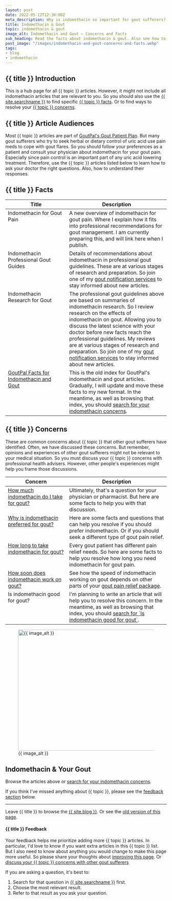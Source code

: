 ```yaml
---
layout: post
date: 2022-05-12T12:30:00Z
meta_description: Why is indomethacin so important for gout sufferers? You should learn the facts. So resolve your indomethacin & gout concerns now.
title: Indomethacin & Gout
topic: indomethacin & gout
image_alt: Indomethacin and Gout – Concerns and Facts
sub_heading: Read the facts about indomethacin & gout. Also see how to resolve your indomethacin & gout concerns.
post_image: "/images/indomethacin-and-gout-concerns-and-facts.webp"
tags:
- blog
- indomethacin
---
```


<h2 id="intro">{{ title }} Introduction</h2>

This is a hub page for all {{ topic }} articles. However, it might not include all indomethacin articles that are relevant to you. So you should also use the <a href="{{ site.searchurl }}">{{ site.searchname }}</a> to find specific <a href="#facts">{{ topic }} facts</a>. Or to find ways to resolve your <a href="#faqs">{{ topic }} concerns</a>.

<h2 id="intent">{{ title }} Article Audiences</h2>
Most {{ topic }} articles are part of <a href="/blog/starting-gout-plans/">GoutPal's Gout Patient Plan</a>. But many gout sufferers who try to seek herbal or dietary control of uric acid use pain meds to cope with gout flares. So you should follow your preferences as a patient and consult your physician about indomethacin for your gout pain. Especially since pain control is an important part of any uric acid lowering treatment. Therefore, use the {{ topic }} articles listed below to learn how to ask your doctor the right questions. Also, how to understand their responses.

<h2 id="facts">{{ title }} Facts</h2>

<table id="fact-list" style="width: 100%;">
	<thead>
		<tr>
			<th style="width: 38%;">Title</th>
			<th style="width: 62%;">Description</th>
		</tr>
	</thead>
	<tbody style="vertical-align:top;">
		<tr id="overview">
			<td>Indomethacin for Gout Pain</td>
			<td>A new overview of indomethacin for gout pain. Where I explain how it fits into professional recommendations for gout management. I am currently preparing this, and will link here when I publish.</td>
		</tr>
		<tr id="guidelines">
			<td>Indomethacin Professional Gout Guides</td>
			<td>Details of recommendations about indomethacin in professional gout guidelines. These are at various stages of research and preparation. So join one of my <a href="/blog/goutpal-notifications/">gout notification services</a> to stay informed about new articles.</td>
		</tr>
		<tr id="research">
			<td>Indomethacin Research for Gout</td>
			<td>The professional gout guidelines above are based on summaries of indomethacin research. So I review research on the effects of indomethacin on gout. Allowing you to discuss the latest science with your doctor before new facts reach the professional guidelines. My reviews are at various stages of research and preparation. So join one of my <a href="/blog/goutpal-notifications/">gout notification services</a> to stay informed about new articles.</td>
		</tr>
		<tr id="prior">
			<td><a href="/gout-treatment/gout-cure/indomethacin/">GoutPal Facts for Indomethacin and Gout</a></td>
			<td>This is the old index for GoutPal's indomethacin and gout articles. Gradually, I will update and move these facts to my new format. In the meantime, as well as browsing that index, you should <a href="{{ site.searchurl }}">search for your indomethacin concerns</a>.</td>
		</tr>
	</tbody>
</table>

<h2 id="faqs">{{ title }} Concerns</h2>
These are common concerns about {{ topic }} that other gout sufferers have identified. Often, we have discussed these concerns. But remember, opinions and experiences of other gout sufferers might not be relevant to your medical situation. So you must discuss your {{ topic }} concerns with  professional health advisers. However, other people's experiences might help you frame those discussions.

<table id="faq-list" style="width: 100%;">
	<thead>
		<tr>
			<th style="width: 38%;">Concern</th>
			<th style="width: 62%;">Description</th>
		</tr>
	</thead>
	<tbody style="vertical-align:top;">
		<tr id="dose">
			<td><a href=" /gout-treatment/gout-cure/indomethacin/indomethacin-dosage-for-gout/">How much indomethacin do I take for gout?</a></td>
			<td>Ultimately, that's a question for your physician or pharmacist. But here are some facts to help you with that discussion.</td>
		</tr>
		<tr id="prefer">
			<td><a href="/indomethacin-gout/indomethacin-uric-acid/">Why is indomethacin preferred for gout?</a></td>
			<td>Here are some facts and questions that can help you resolve if you should prefer indomethacin. Or if you should seek a different type of gout pain relief.</td>
		</tr>
		<tr id="duration">
			<td><a href="/gout-treatment/gout-cure/indomethacin/">How long to take indomethacin for gout?</a></td>
			<td>Every gout patient has different pain relief needs. So here are some facts to help you resolve how long you need indomethacin for gout pain.</td>
		</tr>
		<tr id="speed">
			<td><a href="/gout-treatment/gout-cure/colchicine/colchicine-for-gout/">How soon does indomethacin work on gout?</a></td>
			<td>See how the speed of indomethacin working on gout depends on other parts of your <a href="/blog/stop-gout-pain/">gout pain relief package</a>.</td>
		</tr>
		<tr id="good">
			<td>Is indomethacin good for gout?</td>
			<td>I'm planning to write an article that will help you to resolve this concern. In the meantime, as well as browsing that index, you should <a href="{{ site.searchurl }}">search for `Is indomethacin good for gout`</a>.</td>
		</tr>
	</tbody>
</table>

<figure id="image" class="inner">
<img src="{{ post_image }}" alt="{{ image_alt }}"  width="610" height="377">
  <figcaption>{{ image_alt }}</figcaption>
</figure>

<h2 id="next">Indomethacin & Your Gout</h2>
Browse the articles above or <a href="{{ site.searchurl }}">search for your indomethacin concerns</a>.
 
If you think I've missed anything about {{ topic }}, please see the <a href="#feedback">feedback section</a> below.

<hr />
Leave {{ title }} to browse the <a href="/blog">{{ site.blog }}</a>. Or see the <a href="/gout-treatment/gout-cure/indomethacin/">old version of this page</a>.

<h4 id="feedback">{{ title }} Feedback</h4>

Your feedback helps me prioritize adding more {{ topic }} articles. In particular, I'd love to know if you want extra articles in this {{ topic }} list. But I also need to know about anything you would change to make this page more useful. So please share your thoughts about <a href="{{ site.social_links.github }}issues/47">improving this page</a>. Or <a href="{{ site.social_links.github }}discussions">discuss your {{ topic }} concerns with other gout sufferers</a>

If you are asking a question, it's best to:
1. Search for that question in <a href="{{ site.searchurl }}">{{ site.searchname }}</a> first.
2. Choose the most relevant result.
3. Refer to that result as you ask your question.
